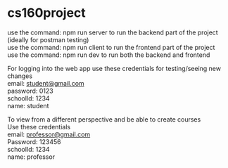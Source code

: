 # cs160project

use the command: npm run server to run the backend part of the project (ideally for postman testing)<br>
use the command: npm run client to run the frontend part of the project <br>
use the command: npm run dev to run both the backend and frontend <br>

For logging into the web app use these credentials for testing/seeing new changes <br>
email: student@gmail.com <br>
password: 0123 <br>
schoolId: 1234 <br>
name: student <br>

To view from a different perspective and be able to create courses <br>
Use these credentials <br> 
email: professor@gmail.com <br>
Password: 123456 <br>
schoolId: 1234 <br>
name: professor <br>
